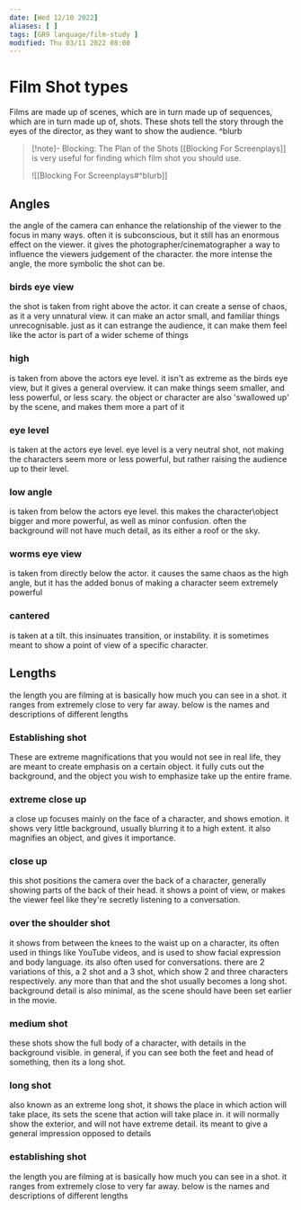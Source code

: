```yaml
---
date: [Wed 12/10 2022]
aliases: [ ]
tags: [GR9 language/film-study ]
modified: Thu 03/11 2022 08:00
---
```

# Film Shot types
Films are made up of scenes, which are in turn made up of sequences, which are in turn made up of, shots. These shots tell the story through the eyes of the director, as they want to show the audience. ^blurb

> [!note]- Blocking: The Plan of the Shots
> [[Blocking For Screenplays]] is very useful for finding which film shot you should use. 
> 
> ![[Blocking For Screenplays#^blurb]]

## Angles
the angle of the camera can enhance the relationship of the viewer to the focus in many ways. often it is subconscious, but it still has an enormous effect on the viewer. it gives the photographer/cinematographer a way to influence the viewers judgement of the character. the more intense the angle, the more symbolic the shot can be.

### birds eye view
the shot is taken from right above the actor. it can create a sense of chaos, as it a very unnatural view. it can make an actor small, and familiar things unrecognisable. just as it can estrange the audience, it can make them feel like the actor is part of a wider scheme of things

### high
is taken from above the actors eye level. it isn't as extreme as the birds eye view, but it gives a general overview. it can make things seem smaller, and less powerful, or less scary. the object or character are also 'swallowed up' by the scene, and makes them more a part of it

### eye level
is taken at the actors eye level. eye level is a very neutral shot, not making the characters seem more or less powerful, but rather raising the audience up to their level.

### low angle
is taken from below the actors eye level. this makes the character\object bigger and more powerful, as well as minor confusion. often the background will not have much detail, as its either a roof or the sky.

### worms eye view
is taken from directly below the actor. it causes the same chaos as the high angle, but it has the added bonus of making a character seem extremely powerful

### cantered
is taken at a tilt. this insinuates transition, or instability. it is sometimes meant to show a point of view of a specific character.

## Lengths

the length you are filming at is basically how much you can see in a shot. it ranges from extremely close to very far away. below is the names and descriptions of different lengths

### Establishing shot
These are extreme magnifications that you would not see in real life, they are meant to create emphasis on a certain object. it fully cuts out the background, and the object you wish to emphasize take up the entire frame.

### extreme close up
a close up focuses mainly on the face of a character, and shows emotion. it shows very little background, usually blurring it to a high extent. it also magnifies an object, and gives it importance.

### close up
this shot positions the camera over the back of a character, generally showing parts of the back of their head. it shows a point of view, or makes the viewer feel like they're secretly listening to a conversation.

### over the shoulder shot
it shows from between the knees to the waist up on a character, its often used in things like YouTube videos, and is used to show facial expression and body language. its also often used for conversations. there are 2 variations of this, a 2 shot and a 3 shot, which show 2 and three characters respectively. any more than that and the shot usually becomes a long shot. background detail is also minimal, as the scene should have been set earlier in the movie.

### medium shot
these shots show the full body of a character, with details in the background visible. in general, if you can see both the feet and head of something, then its a long shot.

### long shot
also known as an extreme long shot, it shows the place in which action will take place, its sets the scene that action will take place in. it will normally show the exterior, and will not have extreme detail. its meant to give a general impression opposed to details

### establishing shot
the length you are filming at is basically how much you can see in a shot. it ranges from extremely close to very far away. below is the names and descriptions of different lengths
